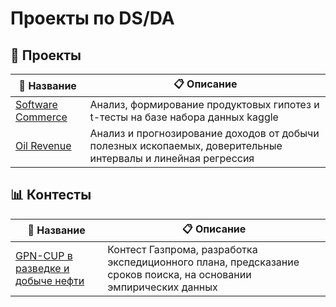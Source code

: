 # Проекты по DS/DA

## 📁 Проекты

| 📂 Название | 📋 Описание |
|-----------|------------|
| [Software Commerce](./projects/software_commerce) | Анализ, формирование продуктовых гипотез и t-тесты на базе набора данных kaggle |
| [Oil Revenue](./projects/oil_rev) | Анализ и прогнозирование доходов от добычи полезных ископаемых, доверительные интервалы и линейная регрессия |


## 📊 Контесты
| 📂 Название | 📋 Описание |
|-----------|------------|
| [GPN-CUP в разведке и добыче нефти](./projects/gazprom_gpn_cup) | Контест Газпрома, разработка экспедиционного плана, предсказание сроков поиска, на основании эмпирических данных |
